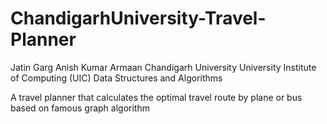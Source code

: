 ChandigarhUniversity-Travel-Planner
=======================

Jatin Garg
Anish Kumar
Armaan
Chandigarh University
University Institute of Computing (UIC)
Data Structures and Algorithms

A travel planner that calculates the optimal travel route by plane or bus based on famous graph algorithm
